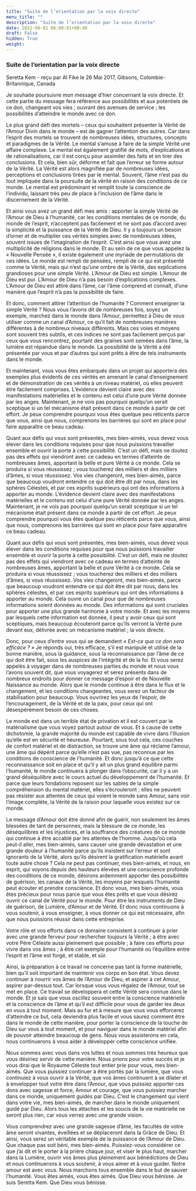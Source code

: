 ```yaml
---
title: "Suite de l’orientation par la voix directe"
menu_title: ""
description: "Suite de l’orientation par la voix directe"
date: 2022-06-01 06:00:01+00:40
draft: False
hidden: True
weight:
---
```

### Suite de l’orientation par la voix directe

Seretta Kem - reçu par Al Fike le 26 Mai 2017, Gibsons, Colombie-Britannique, Canada

Je souhaite poursuivre mon message d’hier concernant la voix directe. Et cette partie du message fera référence aux possibilités et aux potentiels de ce don, changeant vos vies ; ouvrant des avenues de service ; les possibilités d’atteindre le monde avec ce don.

Le plus grand défi des mortels – ceux qui souhaitent présenter la Vérité de l’Amour Divin dans le monde – est de gagner l’attention des autres. Car dans l’esprit des mortels se trouvent de nombreuses idées, structures, concepts et paradigmes de la Vérité. Le mental s’amuse à faire de la simple Vérité une affaire complexe. Le mental est également gratifié de mots, d’explications et de rationalisations, car il est conçu pour assimiler des faits et en tirer des conclusions. Et cela, bien sûr, déforme et fait que l’erreur se forme autour de la Vérité. La Vérité est alors magnifiée par de nombreuses idées, perceptions et conclusions tirées par le mental. Souvent, l’âme n’est pas du tout impliquée dans la poursuite de la vérité en raison des conditions de ce monde. Le mental est prédominant et remplit toute la conscience de l’individu, laissant très peu de place à l’inclusion de l’âme dans le discernement de la Vérité.

Et ainsi vous avez un grand défi mes amis : apporter la simple Vérité de l’Amour de Dieu à l’humanité, car les conditions mentales de ce monde, du monde de l’esprit, n’acceptent pas facilement et ne sont pas d’accord avec la simplicité et la puissance de la Vérité de Dieu. Il y a toujours un besoin d’orner et de multiplier ces vérités simples avec de nombreuses idées, souvent issues de l’imagination de l’esprit. C’est ainsi que vous avez une multiplicité de religions dans le monde. Et au sein de ce que vous appelez la « Nouvelle Pensée », il existe également une myriade de permutations de ces idées. Le monde est rempli de pensées, rempli de ce qui est présenté comme la Vérité, mais qui n’est qu’une ombre de la Vérité, des explications grandioses pour une simple Vérité. L’Amour de Dieu est simple. L’Amour de Dieu est pur. L’Amour de Dieu n’a pas besoin d’explications complexes. L’Amour de Dieu est attiré dans l’âme, car l’âme comprend et connaît, d’une manière que l’esprit n’a pas la possibilité de faire.

Et donc, comment attirer l’attention de l’humanité ? Comment enseigner la simple Vérité ? Nous vous l’avons dit de nombreuses fois, soyez un exemple, marchez dans le monde dans l’Amour, permettez à Dieu de vous utiliser comme un canal d’Amour, ce qu’il fait de nombreuses manières différentes à de nombreux niveaux différents. Mais ces voies et moyens sont souvent très subtils, et ces indices ne sont pas facilement perçus par ceux que vous rencontrez, pourtant des graines sont semées dans l’âme, la lumière est répandue dans le monde. La possibilité de la Vérité a été présentée par vous et par d’autres qui sont prêts à être de tels instruments dans le monde.

Et maintenant, vous vous êtes embarqués dans un projet qui apportera des exemples plus évidents de ces vérités en amenant le canal d’enseignement et de démonstration de ces vérités à un niveau matériel, où elles peuvent être facilement comprises. L’évidence devient claire avec des manifestations matérielles et le contenu est celui d’une pure Vérité donnée par les anges. Maintenant, je ne vois pas pourquoi quelqu’un serait sceptique si un tel mécanisme était présent dans ce monde à partir de cet effort. Je peux comprendre pourquoi vous êtes quelque peu réticents parce que vous, ainsi que nous, comprenons les barrières qui sont en place pour faire apparaître ce beau cadeau.

Quant aux défis qui vous sont présentés, mes bien-aimés, vous devez vous élever dans les conditions requises pour que nous puissions travailler ensemble et ouvrir la porte à cette possibilité. C’est un défi, mais ne doutez pas des effets qui viendront avec ce cadeau en termes d’atteinte de nombreuses âmes, apportant la belle et pure Vérité à ce monde. Cela se produira si vous réussissez ; vous toucherez des milliers et des milliers d’âmes, si vous réussissez. Vos vies changeront, mes bien-aimés, parce que beaucoup voudront entendre ce qui doit être dit par nous, dans les sphères Célestes, et par ces esprits supérieurs qui ont des informations à apporter au monde. L’évidence devient claire avec des manifestations matérielles et le contenu est celui d’une pure Vérité donnée par les anges. Maintenant, je ne vois pas pourquoi quelqu’un serait sceptique si un tel mécanisme était présent dans ce monde à partir de cet effort. Je peux comprendre pourquoi vous êtes quelque peu réticents parce que vous, ainsi que nous, comprenons les barrières qui sont en place pour faire apparaître ce beau cadeau.

Quant aux défis qui vous sont présentés, mes bien-aimés, vous devez vous élever dans les conditions requises pour que nous puissions travailler ensemble et ouvrir la porte à cette possibilité. C’est un défi, mais ne doutez pas des effets qui viendront avec ce cadeau en termes d’atteinte de nombreuses âmes, apportant la belle et pure Vérité à ce monde. Cela se produira si vous réussissez ; vous toucherez des milliers et des milliers d’âmes, si vous réussissez. Vos vies changeront, mes bien-aimés, parce que beaucoup voudront entendre ce qui doit être dit par nous, dans les sphères célestes, et par ces esprits supérieurs qui ont des informations à apporter au monde. Cela ouvre un canal pour que de nombreuses informations soient données au monde. Des informations qui sont cruciales pour apporter une plus grande harmonie à votre monde. Et avec les moyens par lesquels cette information est donnée, il peut y avoir ceux qui sont sceptiques, mais beaucoup écouteront parce qu’ils verront la Vérité pure devant eux, délivrée avec un mécanisme matériel ; la voix directe.

Donc, pour ceux d’entre vous qui se demandent *« Est-ce que ce don sera efficace ? »* Je réponds oui, très efficace, s’il est manipulé et utilisé de la bonne manière, sous la guidance, sous la reconnaissance par l’âme de ce qui doit être fait, sous les auspices de l’intégrité et de la foi. Et vous serez appelés à voyager dans de nombreuses parties du monde et nous vous l’avons souvent dit, que vous voyagerez et serez présents dans de nombreux endroits pour donner ce message d’espoir et de Nouvelle Naissance au monde. Alors que le monde continue à être dans le flux et le changement, et les conditions changeantes, vous serez un facteur de stabilisation pour beaucoup. Vous ouvrirez les yeux de l’espoir, de l’encouragement, de la Vérité et de la paix, pour ceux qui ont désespérément besoin de ces choses.

Le monde est dans un terrible état de privation et il est couvert par le matérialisme que vous voyez partout autour de vous. Et à cause de cette dichotomie, la grande majorité du monde est capable de vivre dans l’illusion qu’elle est en sécurité et heureuse. Pourtant, sous tout cela, ces couches de confort matériel et de distraction, se trouve une âme qui réclame l’amour, une âme qui dépérit parce qu’elle n’est pas vue, pas reconnue par les conditions de conscience de l’humanité. Et donc jusqu’à ce que cette reconnaissance soit en place et qu’il y ait un plus grand équilibre parmi l’humanité, le monde continuera à plonger dans l’obscurité, car il y a un grand déséquilibre avec le cours actuel du développement de l’humanité. Et parce que leurs fondations reposent sur les sables de la simple compréhension du mental matériel, elles s’écrouleront ; elles ne peuvent pas résister aux attentes de ceux qui voient le monde sans Amour, sans voir l’image complète, la Vérité de la raison pour laquelle vous existez sur ce monde.

Le message d’Amour doit être donné afin de guérir, non seulement les âmes blessées de tant de personnes, mais la blessure de ce monde, les déséquilibres et les injustices, et la souffrance des créatures de ce monde qui continue à être accablé par les attentes de l’homme. Jusqu’où cela peut-il aller, mes bien-aimés, sans causer une grande dévastation et une grande douleur à l’humanité parce qu’ils insistent sur l’erreur et sont ignorants de la Vérité, alors qu’ils désirent la gratification matérielle avant toute autre chose ? Cela ne peut pas continuer, mes bien-aimés, et nous, en esprit, qui voyons depuis des hauteurs élevées et une conscience profonde des conditions de ce monde, désirons ardemment apporter des possibilités de guérison, les canaux de la Vérité, les moyens par lesquels l’humanité peut écouter et prendre conscience. Et donc vous, mes bien-aimés, vous êtes précieux pour nous parce que vous êtes prêts et que vous désirez ouvrir ce canal de Vérité pour le monde. Pour être les instruments de Dieu de guérison, de Lumière, d’Amour et de Vérité. Et donc nous continuons à vous soutenir, à vous enseigner, à vous donner ce qui est nécessaire, afin que nous puissions réussir dans cette entreprise.

Votre rôle et vos efforts dans ce domaine consistent à continuer à prier avec une grande ferveur pour rechercher toujours la Vérité ; à être avec votre Père Céleste aussi pleinement que possible ; à faire ces efforts pour vivre dans vos âmes ; à être cet exemple pour l’humanité où l’équilibre entre l’esprit et l’âme est forgé, et stable, et sûr.

Ainsi, la préparation à ce travail ne concerne pas tant la forme matérielle, bien qu’il soit important de maintenir vos corps en bon état. Vous devez continuer à nourrir vos âmes de l’Amour de Dieu, et aspirer à cet Amour, aspirer par-dessus tout. Car lorsque vous vous régalez de l’Amour, tout se met en place. Ce travail se développera et cette Vérité sera connue dans le monde. Et je sais que vous oscillez souvent entre la conscience matérielle et la conscience de l’âme et qu’il est difficile pour vous de garder les deux en vous à tout moment. Mais au fur et à mesure que vous vous efforcerez d’atteindre ce but, cela deviendra plus facile et vous saurez comment être dans le monde de cette manière, pour porter la conscience de la touche de Dieu sur vous à tout moment, et pour naviguer dans le monde matériel afin de pouvoir atteindre beaucoup de gens. Nous vous assisterons en cela, nous continuerons à vous aider à développer cette conscience unifiée.

Nous sommes avec vous dans vos luttes et nous sommes très heureux que vous désiriez servir de cette manière. Nous prions pour votre succès et je vous dirai que le Royaume Céleste tout entier prie pour vous, mes bien-aimés. Que vous puissiez continuer à être portés par la lumière, que vous continuiez à vous ouvrir à la Vérité, que vos âmes continuent à se dilater et à envelopper tout votre être dans l’Amour, que vous puissiez apporter ces dons avec sagesse et force, Amour et courage, que vous puissiez marcher dans ce monde, uniquement guidés par Dieu. C’est le changement qui vient dans votre vie, mes bien-aimés, de marcher dans le monde uniquement guidé par Dieu. Alors tous les attaches et les soucis de la vie matérielle ne seront plus rien, car vous verrez avec une grande vision.

Vous comprendrez avec une grande sagesse d’âme, les facultés de votre âme seront vivantes, éveillées et se déplaceront dans la Grâce de Dieu. Et ainsi, vous serez un véritable exemple de la puissance de l’Amour de Dieu. Que chaque pas soit béni, mes bien-aimés. Puissiez-vous considérer ce que j’ai dit et le porter à la prière chaque jour, et viser le plus haut, marcher dans la Lumière, ouvrir vos âmes plus pleinement aux bénédictions de Dieu et nous continuerons à vous soutenir, à vous aimer et à vous guider. Notre amour est avec vous. Nous marchons tous ensemble dans le but de sauver l’humanité. Vous êtes aimés, vous êtes aimés. Que Dieu vous bénisse. Je suis Seretta Kem. Que Dieu vous bénisse.
